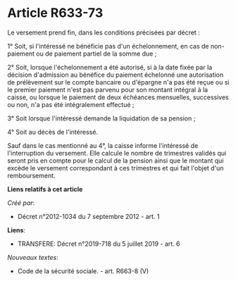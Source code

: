 # Article R633-73

Le versement prend fin, dans les conditions précisées par décret :

1° Soit, si l'intéressé ne bénéficie pas d'un échelonnement, en cas de non-paiement ou de paiement partiel de la somme due ;

2° Soit, lorsque l'échelonnement a été autorisé, si à la date fixée par la décision d'admission au bénéfice du paiement
échelonné une autorisation de prélèvement sur le compte bancaire ou d'épargne n'a pas été reçue ou si le premier paiement
n'est pas parvenu pour son montant intégral à la caisse, ou lorsque le paiement de deux échéances mensuelles, successives ou
non, n'a pas été intégralement effectué ;

3° Soit lorsque l'intéressé demande la liquidation de sa pension ;

4° Soit au décès de l'intéressé.

Sauf dans le cas mentionné au 4°, la caisse informe l'intéressé de l'interruption du versement. Elle calcule le nombre de
trimestres validés qui seront pris en compte pour le calcul de la pension ainsi que le montant qui excède le versement
correspondant à ces trimestres et qui fait l'objet d'un remboursement.

**Liens relatifs à cet article**

_Créé par_:

  - Décret n°2012-1034 du 7 septembre 2012 - art. 1

**Liens**:

  - TRANSFERE: Décret n°2019-718 du 5 juillet 2019 - art. 6

_Nouveaux textes_:

  - Code de la sécurité sociale. - art. R663-8 (V)
